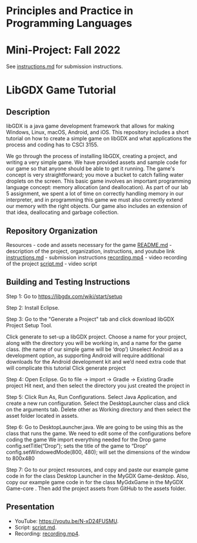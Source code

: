# Principles and Practice in Programming Languages
# Mini-Project: Fall 2022

See [instructions.md](instructions.md) for submission instructions.

# LibGDX Game Tutorial

## Description

libGDX is a java game development framework that allows for making Windows, Linux, macOS, Android, and iOS. This repository includes a short tutorial on how to create a simple game on libGDX and what applications the process and coding has to CSCI 3155. 

We go through the process of installing libGDX, creating a project, and writing a very simple game. We have provided assets and sample code for our game so that anyone should be able to get it running. The game's concept is very straightforward; you move a bucket to catch falling water droplets on the screen. This basic game involves an important programming language concept: memory allocation (and deallocation). As part of our lab 5 assignment, we spent a lot of time on correctly handling memory in our interpreter, and in programming this game we must also correctly extend our memory with the right objects. Our game also includes an extension of that idea, deallocating and garbage collection. 

## Repository Organization

Resources - code and assets necessary for the game
[README.md](README.md) - description of the project, organization, instructions, and youtube link
[instructions.md](instructions.md) - submission instructions
[recording.mp4](recording.mp4) - video recording of the project
[script.md](script.md) - video script

## Building and Testing Instructions

Step 1: Go to https://libgdx.com/wiki/start/setup

Step 2: Install Eclipse.

Step 3: Go to the "Generate a Project" tab and click download libGDX Project Setup Tool.

Click generate to set-up a libGDX project.
Choose a name for your project, along with the directory you will be working in, and a name for the game class. (the name of our simple game will be ‘drop’)
Unselect Android as a development option, as supporting Android will require additional downloads for the Android development kit and we’d need extra code that will complicate this tutorial
Click generate project

Step 4: Open Eclipse.
Go to file -> import -> Gradle -> Existing Gradle project
Hit next, and then select the directory you just created the project in

Step 5: Click Run As, Run Configurations.
Select Java Application, and create a new run configuration.
Select the DesktopLauncher class and click on the arguments tab.
Delete other as Working directory and then select the asset folder located in assets.

Step 6: Go to DesktopLauncher.java. We are going to be using this as the class that runs the game. We need to edit some of the configurations before coding the game
We import everything needed for the Drop game
config.setTitle(“Drop”); sets the title of the game to “Drop”
config.setWindowedMode(800, 480); will set the dimensions of the window to 800x480

Step 7: Go to our project resources, and copy and paste our example game code in for the class Desktop Launcher in the MyGDX Game-desktop. Also, copy our example game code in for the class MyGdxGame in the MyGDX Game-core . Then add the project assets from GitHub to the assets folder.

## Presentation

- YouTube: https://youtu.be/N-xD24FUSMU.
- Script: [script.md](script.md).
- Recording: [recording.mp4](recording.mp4).
